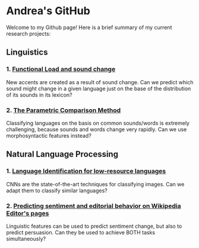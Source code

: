 # Andrea's GitHub

Welcome to my Github page! Here is a brief summary of my current research projects:

## Linguistics

### 1. [Functional Load and sound change](http://andreaceolin.eu/PWPL2020.pdf)
New accents are created as a result of sound change. Can we predict which sound might change in a given language just on the base of the distribution of its sounds in its lexicon?

### 2. [The Parametric Comparison Method](https://www.frontiersin.org/articles/10.3389/fpsyg.2020.488871/full)
Classifying languages on the basis on common sounds/words is extremely challenging, because sounds and words change very rapidly. Can we use morphosyntactic features instead?


## Natural Language Processing

### 1. [Language Identification for low-resource languages](https://aclanthology.org/2021.vardial-1.12/)
CNNs are the state-of-the-art techniques for classifying images. Can we adapt them to classify similar languages?

### 2. [Predicting sentiment and editorial behavior on Wikipedia Editor's pages](http://andreaceolin.eu/WikiTalkEdit_naacl.pdf)
Linguistic features can be used to predict sentiment change, but also to predict persuasion. Can they be used to achieve BOTH tasks simultaneously?
